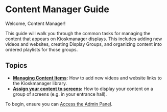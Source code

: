 # Content Manager Guide

Welcome, Content Manager!

This guide will walk you through the common tasks for managing the content that appears on Kioskmanager displays. This includes adding new videos and websites, creating Display Groups, and organizing content into ordered playlists for those groups.

## Topics

* **[Managing Content Items](./managing-content-items.md):** How to add new videos and website links to the Kioskmanager library.
* **[Assign your content to screens](./creating-playlists.md):** How to display your content on a group of screens (e.g. in your entrance hall).

To begin, ensure you can [Access the Admin Panel](../getting-started.md).